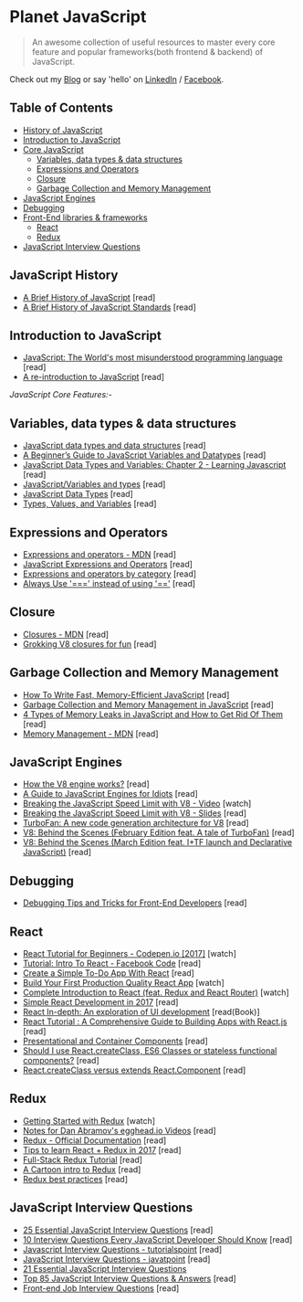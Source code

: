# Planet JavaScript

> An awesome collection of useful resources to master every core feature and popular frameworks(both frontend & backend) of JavaScript.


Check out my [Blog](http://nitcrawler.blogspot.com) or say 'hello' on [LinkedIn](https://bd.linkedin.com/in/arman-bhuiyan) / [Facebook](https://www.facebook.com/arman.it37).

## Table of Contents

* [History of JavaScript](#history)
* [Introduction to JavaScript](#introduction)
* [Core JavaScript](#corejs)
  * [Variables, data types & data structures](#typevariablestructure)
  * [Expressions and Operators](#expression)
  * [Closure](#closure)
  * [Garbage Collection and Memory Management](#gc&mm)
* [JavaScript Engines](#engines)
* [Debugging](#debugging)
* [Front-End libraries & frameworks](#react)
  * [React](#react)
  * [Redux](#redux)
* [JavaScript Interview Questions](#interviewquestions)

## <a name="history">JavaScript History</a>
 * [A Brief History of JavaScript](https://auth0.com/blog/a-brief-history-of-javascript) [read]
 * [A Brief History of JavaScript Standards](https://ponyfoo.com/articles/standard) [read]

## <a name="introduction">Introduction to JavaScript</a>
 * [JavaScript: The World's most misunderstood programming language](http://javascript.crockford.com/javascript.html) [read]
 * [A re-introduction to JavaScript](https://developer.mozilla.org/en-US/docs/Web/JavaScript/A_re-introduction_to_JavaScript) [read]

*<a name="corejs">JavaScript Core Features:- </a>*

## <a name="typevariablestructure">Variables, data types & data structures</a>
 * [JavaScript data types and data structures](https://developer.mozilla.org/en-US/docs/Web/JavaScript/Data_structures) [read]
 * [A Beginner’s Guide to JavaScript Variables and Datatypes](https://www.sitepoint.com/beginners-guide-javascript-variables-and-datatypes) [read]
 * [JavaScript Data Types and Variables: Chapter 2 - Learning Javascript](http://archive.oreilly.com/pub/a/javascript/excerpts/learning-javascript/javascript-datatypes-variables.html) [read]
 * [JavaScript/Variables and types](https://en.wikibooks.org/wiki/JavaScript/Variables_and_types) [read]
 * [JavaScript Data Types](https://www.w3schools.com/js/js_datatypes.asp) [read]
 * [Types, Values, and Variables](http://hepunx.rl.ac.uk/~adye/jsspec11/valvar.htm) [read]

## <a name="expression">Expressions and Operators</a>
 * [Expressions and operators - MDN](https://developer.mozilla.org/en/docs/Web/JavaScript/Guide/Expressions_and_Operators) [read]
 * [JavaScript Expressions and Operators](http://lib.ru/JAVA/javascr/expr.html) [read]
 * [Expressions and operators by category](https://developer.mozilla.org/en-US/docs/Web/JavaScript/Reference/Operators) [read]
 * [Always Use '===' instead of using '=='](https://github.com/arman37/javascript-best-practice#equality) [read]

## <a name="closure">Closure</a>
 * [Closures - MDN](https://developer.mozilla.org/en-US/docs/Web/JavaScript/Closures) [read]
 * [Grokking V8 closures for fun](http://mrale.ph/blog/2012/09/23/grokking-v8-closures-for-fun.html) [read]

## <a name="gc&mm">Garbage Collection and Memory Management</a>
 * [How To Write Fast, Memory-Efficient JavaScript](https://www.smashingmagazine.com/2012/11/writing-fast-memory-efficient-javascript) [read]
 * [Garbage Collection and Memory Management in JavaScript](https://www.codeproject.com/Articles/1151018/Garbage-Collection-and-Memory-Management-in-Java) [read]
 * [4 Types of Memory Leaks in JavaScript and How to Get Rid Of Them](https://auth0.com/blog/four-types-of-leaks-in-your-javascript-code-and-how-to-get-rid-of-them) [read]
 * [Memory Management - MDN](https://developer.mozilla.org/en-US/docs/Web/JavaScript/Memory_Management) [read]

## <a name="engines">JavaScript Engines</a>
 * [How the V8 engine works?](http://thibaultlaurens.github.io/javascript/2013/04/29/how-the-v8-engine-works) [read]
 * [A Guide to JavaScript Engines for Idiots](http://developer.telerik.com/featured/a-guide-to-javascript-engines-for-idiots) [read]
 * [Breaking the JavaScript Speed Limit with V8 - Video](https://www.youtube.com/watch?v=UJPdhx5zTaw) [watch]
 * [Breaking the JavaScript Speed Limit with V8 - Slides](http://v8-io12.appspot.com) [read]
 * [TurboFan: A new code generation architecture for V8](https://docs.google.com/presentation/d/1_eLlVzcj94_G4r9j9d_Lj5HRKFnq6jgpuPJtnmIBs88/edit#slide=id.p) [read]
 * [V8: Behind the Scenes (February Edition feat. A tale of TurboFan)](http://benediktmeurer.de/2017/03/01/v8-behind-the-scenes-february-edition) [read]
 * [V8: Behind the Scenes (March Edition feat. I+TF launch and Declarative JavaScript)](http://benediktmeurer.de/2017/04/03/v8-behind-the-scenes-march-edition) [read]

## <a name="debugging">Debugging</a>
 * [Debugging Tips and Tricks for Front-End Developers](https://css-tricks.com/debugging-tips-tricks) [read]

## <a name="react">React</a>
 * [React Tutorial for Beginners - Codepen.io [2017]](https://www.youtube.com/watch?v=ZnRFerIP8aA) [watch]
 * [Tutorial: Intro To React - Facebook Code](https://facebook.github.io/react/tutorial/tutorial.html) [read]
 * [Create a Simple To-Do App With React](https://scotch.io/tutorials/create-a-simple-to-do-app-with-react) [read]
 * [Build Your First Production Quality React App](https://egghead.io/courses/build-your-first-production-quality-react-app) [watch]
 * [Complete Introduction to React (feat. Redux and React Router)](https://frontendmasters.com/courses/react-intro) [watch]
 * [Simple React Development in 2017](https://hackernoon.com/simple-react-development-in-2017-113bd563691f) [read]
 * [React In-depth: An exploration of UI development](https://www.gitbook.com/book/developmentarc/react-indepth/details) [read(Book)]
 * [React Tutorial : A Comprehensive Guide to Building Apps with React.js](https://tylermcginnis.com/reactjs-tutorial-a-comprehensive-guide-to-building-apps-with-react) [read]
 * [Presentational and Container Components](https://medium.com/@dan_abramov/smart-and-dumb-components-7ca2f9a7c7d0) [read]
 * [Should I use React.createClass, ES6 Classes or stateless functional components?](http://jamesknelson.com/should-i-use-react-createclass-es6-classes-or-stateless-functional-components) [read]
 * [React.createClass versus extends React.Component](https://toddmotto.com/react-create-class-versus-component) [read]

## <a name="redux">Redux</a>
 * [Getting Started with Redux](https://egghead.io/courses/getting-started-with-redux) [watch]
 * [Notes for Dan Abramov's egghead.io Videos](https://github.com/dwyl/learn-redux/blob/master/egghead.io_video_tutorial_notes.md) [read]
 * [Redux - Official Documentation](http://redux.js.org) [read]
 * [Tips to learn React + Redux in 2017](https://www.robinwieruch.de/tips-to-learn-react-redux) [read]
 * [Full-Stack Redux Tutorial](http://teropa.info/blog/2015/09/10/full-stack-redux-tutorial.html) [read]
 * [A Cartoon intro to Redux](https://code-cartoons.com/a-cartoon-intro-to-redux-3afb775501a6) [read]
 * [Redux best practices](https://medium.com/lexical-labs-engineering/redux-best-practices-64d59775802e) [read]

## <a name="interviewquestions">JavaScript Interview Questions</a>
 * [25 Essential JavaScript Interview Questions](https://www.toptal.com/javascript/interview-questions) [read]
 * [10 Interview Questions Every JavaScript Developer Should Know](https://medium.com/javascript-scene/10-interview-questions-every-javascript-developer-should-know-6fa6bdf5ad95) [read]
 * [Javascript Interview Questions - tutorialspoint](https://www.tutorialspoint.com/javascript/javascript_interview_questions.htm) [read]
 * [JavaScript Interview Questions - javatpoint](https://www.javatpoint.com/javascript-interview-questions) [read]
 * [21 Essential JavaScript Interview Questions](https://www.codementor.io/nihantanu/21-essential-javascript-tech-interview-practice-questions-answers-du107p62z)
 * [Top 85 JavaScript Interview Questions & Answers](http://career.guru99.com/top-85-javascript-interview-questions) [read]
 * [Front-end Job Interview Questions](http://h5bp.github.io/Front-end-Developer-Interview-Questions) [read]
